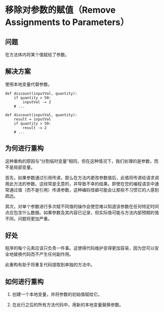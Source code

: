 # 移除对参数的赋值（Remove Assignments to Parameters）

## 问题
在方法体内将某个值赋给了参数。

## 解决方案
使用本地变量代替参数。


```
def discount(inputVal, quantity):
    if quantity > 50:
        inputVal -= 2
    # ...
```


```
def discount(inputVal, quantity):
    result = inputVal
    if quantity > 50:
        result -= 2
    # ...
```

## 为何进行重构

这种重构的原因与“分割临时变量”相同，但在这种情况下，我们处理的是参数，而不是局部变量。

首先，如果参数通过引用传递，那么在方法内更改参数值后，此值将传递给请求调用此方法的参数。这经常是无意的，并导致不幸的结果。即使在您的编程语言中通常通过值（而不是引用）传递参数，这种编码怪癖可能会让那些不习惯它的人感到疏远。

其次，对单个参数进行多次赋不同值的操作会使您难以知道该参数在任何特定时间点应包含什么数据。如果参数及其内容已记录，但实际值可能与方法内部预期的值不同，问题将更加严重。

## 好处

程序的每个元素应该只负责一件事。这使得代码维护变得更加容易，因为您可以安全地替换代码而不产生任何副作用。

此重构有助于将重复代码提取到单独的方法中。

## 如何进行重构

1. 创建一个本地变量，并将参数的初始值赋给它。

2. 在此行之后的所有方法代码中，用新的本地变量替换参数。
